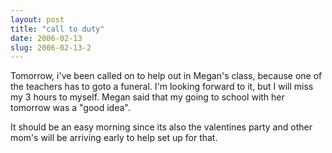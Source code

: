 ```yaml
---
layout: post
title: "call to duty"
date: 2006-02-13
slug: 2006-02-13-2
---
```


Tomorrow, i&apos;ve been called on to help out in Megan&apos;s class, because one of the teachers has to goto a funeral.  I&apos;m looking forward to it, but I will miss my 3 hours to myself.  Megan said that my going to school with her tomorrow was a &quot;good idea&quot;.

It should be an easy morning since its also the valentines party and other mom&apos;s will be arriving early to help set up for that.

